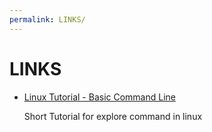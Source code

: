 ```yaml
---
permalink: LINKS/
---
```


# LINKS

- [Linux Tutorial - Basic Command Line](hhttps://www.youtube.com/watch?v=cBokz0LTizk&t=1s)
    
    Short Tutorial for explore command in linux